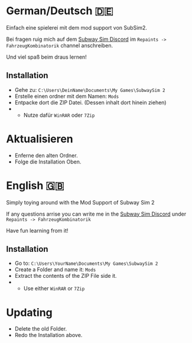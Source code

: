 # German/Deutsch :de:
Einfach eine spielerei mit dem mod support von SubSim2.

Bei fragen ruig mich auf dem [Subway Sim Discord](https://discord.gg/pq5Nj4EWjN) im `Repaints -> FahrzeugKombinatorik` channel anschreiben.

Und viel spaß beim draus lernen!

## Installation
- Gehe zu: `C:\Users\DeinName\Documents\My Games\SubwaySim 2`
- Erstelle einen ordner mit dem Namen: `Mods`
- Entpacke dort die ZIP Datei. (Dessen inhalt dort hinein ziehen)
- - Nutze dafür  `WinRAR` oder `7Zip`

# Aktualisieren
- Enferne den alten Ordner.
- Folge die Installation Oben.

# English :gb:
Simply toying around with the Mod Support of Subway Sim 2

If any questions arrise you can write me in the [Subway Sim Discord](https://discord.gg/pq5Nj4EWjN) under `Repaints -> FahrzeugKombinatorik`

Have fun learning from it!

## Installation
- Go to: `C:\Users\YourName\Documents\My Games\SubwaySim 2`
- Create a Folder and name it: `Mods`
- Extract the contents of the ZIP File side it.
- - Use either `WinRAR` or `7Zip`

# Updating
- Delete the old Folder.
- Redo the Installation above.
